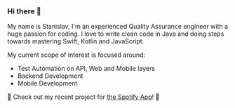 ### Hi there 👋
My name is Stanislav, I'm an experienced Quality Assurance engineer with a huge passion for coding.
I love to write clean code in Java and doing steps towards mastering Swift, Kotlin and JavaScript.

My current scope of interest is focused around:
- Test Automation on API, Web and Mobile layers
- Backend Development
- Mobile Development

💚 Check out my recent project for <a href="https://github.com/gitstanhub/test-automation-experiment-spotify">the Spotify App</a>! 💚

<!--
**gitstanhub/gitstanhub** is a ✨ _special_ ✨ repository because its `README.md` (this file) appears on your GitHub profile.

Here are some ideas to get you started:

- 🔭 I’m currently working on ...
- 🌱 I’m currently learning ...
- 👯 I’m looking to collaborate on ...
- 🤔 I’m looking for help with ...
- 💬 Ask me about ...
- 📫 How to reach me: ...
- 😄 Pronouns: ...
- ⚡ Fun fact: ...
-->
